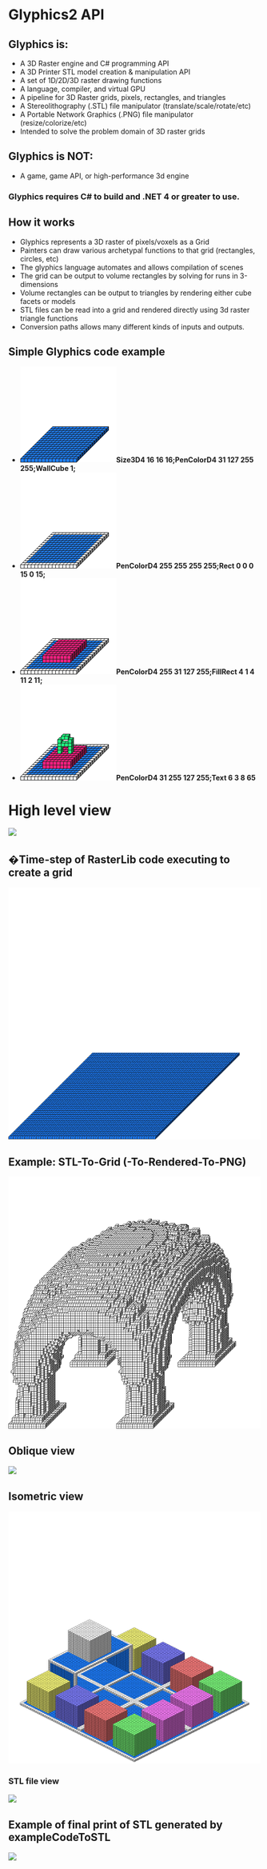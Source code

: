 # Glyphics2 API

## Glyphics is:
*  A 3D Raster engine and C# programming API 
*  A 3D Printer STL model creation & manipulation API
*  A set of 1D/2D/3D raster drawing functions
*  A language, compiler, and virtual GPU
*  A pipeline for 3D Raster grids, pixels, rectangles, and triangles
*  A Stereolithography (.STL) file manipulator (translate/scale/rotate/etc)
*  A Portable Network Graphics (.PNG) file manipulator (resize/colorize/etc)
*  Intended to solve the problem domain of 3D raster grids
   
## Glyphics is NOT:
*  A game, game API, or high-performance 3d engine

### Glyphics requires C# to build and .NET 4 or greater to use.

## How it works
- Glyphics represents a 3D raster of pixels/voxels as a Grid
- Painters can draw various archetypal functions to that grid (rectangles, circles, etc)
- The glyphics language automates and allows compilation of scenes
- The grid can be output to volume rectangles by solving for runs in 3-dimensions
- Volume rectangles can be output to triangles by rendering either cube facets or models
- STL files can be read into a grid and rendered directly using 3d raster triangle functions
- Conversion paths allows many different kinds of inputs and outputs.

## Simple Glyphics code example
* ![](https://github.com/katascope/Glyphics/blob/master/Glyphics/Apps/Animator/Simple-1.PNG)**Size3D4 16 16 16;PenColorD4 31 127 255 255;WallCube 1;**
* ![](https://github.com/katascope/Glyphics/blob/master/Glyphics/Apps/Animator/Simple-2.PNG)**PenColorD4 255 255 255 255;Rect 0 0 0 15 0 15;**
* ![](https://github.com/katascope/Glyphics/blob/master/Glyphics/Apps/Animator/Simple-3.PNG)**PenColorD4 255 31 127 255;FillRect 4 1 4 11 2 11;**
* ![](https://github.com/katascope/Glyphics/blob/master/Glyphics/Apps/Animator/Simple-4.PNG)**PenColorD4 31 255 127 255;Text 6 3 8 65**

# High level view
![](http://i.imgur.com/KKtSuV0.png)

## �Time-step of RasterLib code executing to create a grid
![](https://github.com/katascope/Glyphics/blob/master/Glyphics/Apps/Animator/NexusAnim.gif)

## Example: STL-To-Grid (-To-Rendered-To-PNG)
![](https://github.com/katascope/Glyphics/blob/master/Glyphics/Examples/ExampleSTLToGrid/test.png)

## Oblique view
![](https://github.com/katascope/Glyphics2/blob/master/Documentation/NexusOblique.png)

## Isometric view
![](https://github.com/katascope/Glyphics2/blob/master/Documentation/NexusIsometric.png)

### STL file view
![](http://i.imgur.com/LDqSVAF.png)

## Example of final print of STL generated by exampleCodeToSTL
![](http://i.imgur.com/9wrotEK.png)


